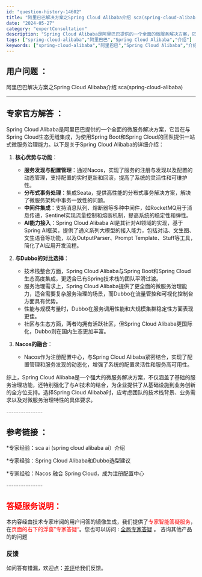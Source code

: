 ```yaml
---
id: "question-history-14602"
title: "阿里巴巴解决方案之Spring Cloud Alibaba介绍 sca(spring-cloud-alibaba)"
date: "2024-05-27"
category: "expertConsultation"
description: "Spring Cloud Alibaba是阿里巴巴提供的一个全面的微服务解决方案，它旨在与Spring Cloud生态无缝集成，为使用Spring Boot和Spring Cloud的团队提供一站式微服务治理能力。以下是关于Spring Cloud Alibaba的详细介绍：1. **核心优势与功能"
tags: ["spring-cloud-alibaba","阿里巴巴","Spring Cloud Alibaba","介绍"]
keywords: ["spring-cloud-alibaba","阿里巴巴","Spring Cloud Alibaba","介绍"]
---
```


## 用户问题 ： 
 阿里巴巴解决方案之Spring Cloud Alibaba介绍 sca(spring-cloud-alibaba) 

---------------
## 专家官方解答 ：

Spring Cloud Alibaba是阿里巴巴提供的一个全面的微服务解决方案，它旨在与Spring Cloud生态无缝集成，为使用Spring Boot和Spring Cloud的团队提供一站式微服务治理能力。以下是关于Spring Cloud Alibaba的详细介绍：

1. **核心优势与功能**：
   - **服务发现与配置管理**：通过Nacos，实现了服务的注册与发现以及配置的动态管理，支持配置的实时更新和回滚，提高了系统的灵活性和可维护性。
   - **分布式事务处理**：集成Seata，提供高性能的分布式事务解决方案，解决了微服务架构中事务一致性的问题。
   - **中间件集成**：支持消息队列、熔断器等多种中间件，如RocketMQ用于消息传递，Sentinel实现流量控制和熔断机制，提高系统的稳定性和弹性。
   - **AI能力接入**：Spring Cloud Alibaba AI是其针对AI领域的实现，基于Spring AI框架，提供了通义系列大模型的接入能力，包括对话、文生图、文生语音等功能，以及OutputParser、Prompt Template、Stuff等工具，简化了AI应用开发流程。

2. **与Dubbo的对比选择**：
   - 技术栈整合方面，Spring Cloud Alibaba与Spring Boot和Spring Cloud生态高度集成，更适合已有Spring技术栈的团队平滑过渡。
   - 服务治理需求上，Spring Cloud Alibaba提供了更全面的微服务治理能力，适合需要复杂服务治理的场景，而Dubbo在流量管控和可视化控制台方面具有优势。
   - 性能与规模考量时，Dubbo在服务调用性能和大规模集群稳定性方面表现更佳。
   - 社区与生态方面，两者均拥有活跃社区，但Spring Cloud Alibaba更国际化，Dubbo则在国内生态更加丰富。

3. **Nacos的融合**：
   - Nacos作为注册配置中心，与Spring Cloud Alibaba紧密结合，实现了配置管理和服务发现的动态化，增强了系统的配置灵活性和服务高可用性。

综上，Spring Cloud Alibaba是一个强大的微服务解决方案，不仅涵盖了基础的服务治理功能，还特别强化了与AI技术的结合，为企业提供了从基础设施到业务创新的全方位支持。选择Spring Cloud Alibaba时，应考虑团队的技术栈背景、业务需求以及对微服务治理特性的具体要求。


<font color="#949494">---------------</font> 


## 参考链接 ：

*专家经验：sca ai (spring cloud alibaba ai）介绍 
 
 *专家经验：Spring Cloud Alibaba和Dubbo选型建议 
 
 *专家经验：Nacos 融合 Spring Cloud，成为注册配置中心 


 <font color="#949494">---------------</font> 
 


## <font color="#FF0000">答疑服务说明：</font> 

本内容经由技术专家审阅的用户问答的镜像生成，我们提供了<font color="#FF0000">专家智能答疑服务</font>，在<font color="#FF0000">页面的右下的浮窗”专家答疑“</font>。您也可以访问 : [全局专家答疑](https://answer.opensource.alibaba.com/docs/intro) 。 咨询其他产品的的问题

### 反馈
如问答有错漏，欢迎点：[差评](https://ai.nacos.io/user/feedbackByEnhancerGradePOJOID?enhancerGradePOJOId=14609)给我们反馈。
